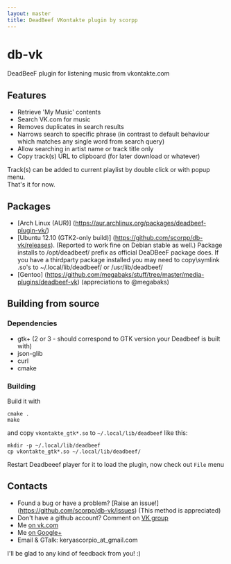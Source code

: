 ```yaml
---
layout: master
title: DeadBeef VKontakte plugin by scorpp
---
```

db-vk
=====
DeadBeeF plugin for listening music from vkontakte.com

Features
--------
 
 * Retrieve 'My Music' contents
 * Search VK.com for music
 * Removes duplicates in search results
 * Narrows search to specific phrase (in contrast to default behaviour which matches any single word from search query)
 * Allow searching in artist name or track title only
 * Copy track(s) URL to clipboard (for later download or whatever)

Track(s) can be added to current playlist by double click or with popup menu.  
That's it for now.

Packages
--------

 * [Arch Linux (AUR)] (https://aur.archlinux.org/packages/deadbeef-plugin-vk/)  
 * [Ubuntu 12.10 (GTK2-only build)] (https://github.com/scorpp/db-vk/releases). (Reported to work fine on Debian stable as well.) Package installs to /opt/deadbeef/ prefix as official DeaDBeeF package does. If you have a thirdparty package installed you may need to copy\symlink .so's to ~/.local/lib/deadbeef/ or /usr/lib/deadbeef/  
 * [Gentoo] (https://github.com/megabaks/stuff/tree/master/media-plugins/deadbeef-vk) (appreciations to @megabaks)

Building from source
------------
### Dependencies
 * gtk+ (2 or 3 - should correspond to GTK version your Deadbeef is built with)
 * json-glib
 * curl
 * cmake

### Building
Build it with

    cmake .
    make
and copy `vkontakte_gtk*.so` to `~/.local/lib/deadbeef` like this:
    
    mkdir -p ~/.local/lib/deadbeef
    cp vkontakte_gtk*.so ~/.local/lib/deadbeef/
Restart Deadbeeef player for it to load the plugin, now check out `File` menu

Contacts
--------

 * Found a bug or have a problem? [Raise an issue!] (https://github.com/scorpp/db-vk/issues) (This method is appreciated)
 * Don't have a github account? Comment on <a href="http://vk.com/club53784333" target="_blank">VK group</a>
 * Me <a href="http://vk.com/scorpp" target="_blank">on vk.com</a>
 * Me <a href="http://gplus.to/scorpp" target="_blank">on Google+</a>
 * Email & GTalk: keryascorpio_at_gmail.com

I'll be glad to any kind of feedback from you! :)
